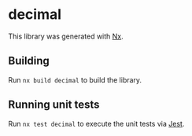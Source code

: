 # decimal

This library was generated with [Nx](https://nx.dev).

## Building

Run `nx build decimal` to build the library.

## Running unit tests

Run `nx test decimal` to execute the unit tests via [Jest](https://jestjs.io).
